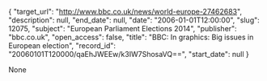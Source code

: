 {
  "target_url": "http://www.bbc.co.uk/news/world-europe-27462683", 
  "description": null, 
  "end_date": null, 
  "date": "2006-01-01T12:00:00", 
  "slug": 12075, 
  "subject": "European Parliament Elections 2014", 
  "publisher": "bbc.co.uk", 
  "open_access": false, 
  "title": "BBC:  In graphics: Big issues in European election", 
  "record_id": "20060101T120000/qaEhJWEEw/k3IW7ShosaVQ==", 
  "start_date": null
}

None